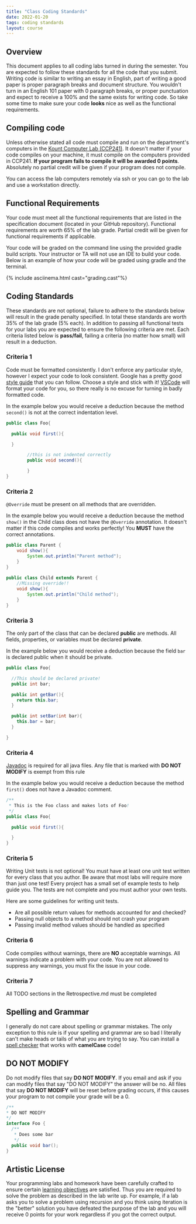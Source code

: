 ```yaml
---
title: "Class Coding Standards"
date: 2022-01-20
tags: coding standards
layout: course
---
```


## Overview

This document applies to all coding labs turned in during the semester. You are expected to follow these standards for all
the code that you submit. Writing code is similar to writing an essay in English, part of writing a good paper is proper
paragraph breaks and document structure. You wouldn't turn in an English 101 paper with 0 paragraph breaks, or proper
punctuation and expect to receive a 100% and the same exists for writing code. So take some time to make sure your code
**looks** nice as well as the functional requirements.

## Compiling code

Unless otherwise stated all code must compile and run on the department's computers in the [Kount Computer Lab
(CCP241)](https://cs481.boisestate.edu/ccp-tour/index.html). It doesn't matter if your code compiles on your machine, it must
compile on the computers provided in CCP241. **If your program fails to compile it will be awarded 0 points**. Absolutely no
partial credit will be given if your program does not compile.

You can access the lab computers remotely via ssh or you can go to the lab and use a workstation
directly.

## Functional Requirements

Your code must meet all the functional requirements that are listed in the specification document (located in your GitHub
repository). Functional requirements are worth 65% of the lab grade. Partial credit will be given for functional requirements
if applicable.

Your code will be graded on the command line using the provided gradle build scripts. Your instructor or TA will not use an
IDE to build your code. Below is an example of how your code will be graded using gradle and the terminal.

{% include asciinema.html cast="grading.cast"%}

## Coding Standards

These standards are not optional, failure to adhere to the standards below will result in the grade penalty specified. In
total these standards are worth 35% of the lab grade (5% each). In addition to passing all functional tests for your labs you
are expected to ensure the following criteria are met. Each criteria listed below is **pass/fail**, failing a criteria (no
matter how small) will result in a deduction.

### Criteria 1

Code must be formatted consistently. I don't enforce any particular style, however I expect your code to look consistent.
Google has a pretty good [style guide](https://google.github.io/styleguide/javaguide.html) that you can follow. Choose a
style and stick with it! [VSCode](https://code.visualstudio.com/docs/editor/codebasics#_formatting) will format your code for
you, so there really is no excuse for turning in badly formatted code.

In the example below you would receive a deduction because the method `second()` is not at the correct indentation level.

```java
public class Foo{

  public void first(){

  }

        //this is not indented correctly
        public void second(){

        }
}
```

### Criteria 2

`@Override` must be present on all methods that are overridden.

In the example below you would receive a deduction because the method `show()` in the Child class does not have the
`@Override` annotation. It doesn't matter if this code compiles and works perfectly! You **MUST** have the correct
annotations.

```java
public class Parent {
    void show(){
        System.out.println("Parent method");
    }
}
  
public class Child extends Parent {
    //Missing override!!
    void show(){
        System.out.println("Child method");
    }
}
```

### Criteria 3

The only part of the class that can be declared **public** are methods. All fields, properties, or variables must be declared
**private**.

In the example below you would receive a deduction because the field `bar` is declared public when it should be private.

```java
public class Foo{

  //This should be declared private!
  public int bar;

  public int getBar(){
    return this.bar;
  }

  public int setBar(int bar){
    this.bar = bar;
  }

}
```

### Criteria 4

[Javadoc](https://en.wikipedia.org/wiki/Javadoc) is required for all java files. Any file that is marked with **DO NOT
MODIFY** is exempt from this rule

In the example below you would receive a deduction because the method `first()` does not have a Javadoc comment.

```java
/**
 * This is the Foo class and makes lots of Foo!
 */
public class Foo{

  public void first(){

  }
}
```

### Criteria 5

Writing Unit tests is not optional! You must have at least one unit test written for every class that you author. Be aware
that most labs will require more than just one test! Every project has a small set of example tests to help guide you. The
tests are not complete and you must author your own tests.

Here are some guidelines for writing unit tests.

- Are all possible return values for methods accounted for and checked?
- Passing null objects to a method should not crash your program
- Passing invalid method values should be handled as specified

### Criteria 6

Code compiles without warnings, there are **NO** acceptable warnings. All warnings indicate a problem with your code. You
are not allowed to suppress any warnings, you must fix the issue in your code.

### Criteria 7

All TODO sections in the Retrospective.md must be completed

## Spelling and Grammar

I generally do not care about spelling or grammar mistakes. The only exception to this rule is if
your spelling and grammar are so bad I literally can't make heads or tails of what you are trying to
say. You can install a [spell
checker](https://marketplace.visualstudio.com/items?itemName=streetsidesoftware.code-spell-checker)
that works with **camelCase** code!

## DO NOT MODIFY

Do not modify files that say **DO NOT MODIFY**. If you email and ask if you can modify files that
say "DO NOT MODIFY" the answer will be no. All files that say **DO NOT MODIFY** will be reset before
grading occurs, if this causes your program to not compile your grade will be a 0.

```java
/**
* DO NOT MODIFY
*/
interface Foo {
  /**
   * Does some bar
   */
  public void bar();
}
```

## Artistic License

Your programming labs and homework have been carefully crafted to ensure certain [learning
objectives]({{site.data.semester-info.learning-objectives}}) are satisfied. Thus you are required to
solve the problem as described in the lab write up. For example, if a lab asks you to solve a
problem using recursion and you think using iteration is the "better" solution you have defeated the
purpose of the lab and you will receive 0 points for your work regardless if you got the correct
output.

